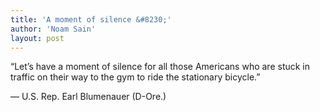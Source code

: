 ```yaml
---
title: 'A moment of silence &#8230;'
author: 'Noam Sain'
layout: post
---
```


“Let’s have a moment of silence for all those Americans who are stuck in traffic on their way to the gym to ride the stationary bicycle.”

— U.S. Rep. Earl Blumenauer (D-Ore.)